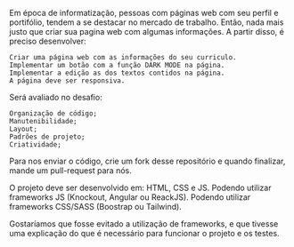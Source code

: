 Em época de informatização, pessoas com páginas web com seu perfil e portifólio, tendem a se destacar no mercado de trabalho. Então, nada mais justo que criar sua pagina web com algumas informações. A partir disso, é preciso desenvolver:

    Criar uma página web com as informações do seu curriculo.
    Implementar um botão com a função DARK MODE na página.
    Implementar a edição as dos textos contidos na página.
    A página deve ser responsiva.

Será avaliado no desafio:

    Organização de código;
    Manutenibilidade;
    Layout;
    Padrões de projeto;
    Criatividade;

Para nos enviar o código, crie um fork desse repositório e quando finalizar, mande um pull-request para nós.

O projeto deve ser desenvolvido em:
    HTML, CSS e JS.
    Podendo utilizar frameworks JS (Knockout, Angular ou ReackJS).
    Podendo utilizar frameworks CSS/SASS (Boostrap ou Tailwind).

Gostaríamos que fosse evitado a utilização de frameworks, e que tivesse uma explicação do que é necessário para funcionar o projeto e os testes.
